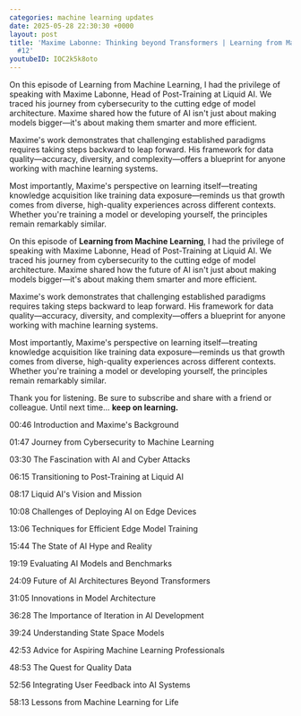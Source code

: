 ```yaml
---
categories: machine learning updates
date: 2025-05-28 22:30:30 +0000
layout: post
title: 'Maxime Labonne: Thinking beyond Transformers | Learning from Machine Learning
  #12'
youtubeID: IOC2k5k8oto
---
```

On this episode of Learning from Machine Learning, I had the privilege of speaking with Maxime Labonne, Head of Post-Training at Liquid AI. We traced his journey from cybersecurity to the cutting edge of model architecture. Maxime shared how the future of AI isn't just about making models bigger—it's about making them smarter and more efficient.

Maxime's work demonstrates that challenging established paradigms requires taking steps backward to leap forward. His framework for data quality—accuracy, diversity, and complexity—offers a blueprint for anyone working with machine learning systems.

Most importantly, Maxime's perspective on learning itself—treating knowledge acquisition like training data exposure—reminds us that growth comes from diverse, high-quality experiences across different contexts. Whether you're training a model or developing yourself, the principles remain remarkably similar.

<p>On this episode of <strong>Learning from Machine Learning</strong>, I had the privilege of speaking with Maxime Labonne, Head of Post-Training at Liquid AI. We traced his journey from cybersecurity to the cutting edge of model architecture. Maxime shared how the future of AI isn't just about making models bigger—it's about making them smarter and more efficient.</p><p>Maxime's work demonstrates that challenging established paradigms requires taking steps backward to leap forward. His framework for data quality—accuracy, diversity, and complexity—offers a blueprint for anyone working with machine learning systems.</p><p>Most importantly, Maxime's perspective on learning itself—treating knowledge acquisition like training data exposure—reminds us that growth comes from diverse, high-quality experiences across different contexts. Whether you're training a model or developing yourself, the principles remain remarkably similar.</p><p>Thank you for listening. Be sure to subscribe and share with a friend or colleague. Until next time... <strong>keep on learning.</strong></p><p></p><p>00:46 Introduction and Maxime's Background</p><p>01:47 Journey from Cybersecurity to Machine Learning</p><p>03:30 The Fascination with AI and Cyber Attacks</p><p>06:15 Transitioning to Post-Training at Liquid AI</p><p>08:17 Liquid AI's Vision and Mission</p><p>10:08 Challenges of Deploying AI on Edge Devices</p><p>13:06 Techniques for Efficient Edge Model Training</p><p>15:44 The State of AI Hype and Reality</p><p>19:19 Evaluating AI Models and Benchmarks</p><p>24:09 Future of AI Architectures Beyond Transformers</p><p>31:05 Innovations in Model Architecture</p><p>36:28 The Importance of Iteration in AI Development</p><p>39:24 Understanding State Space Models</p><p>42:53 Advice for Aspiring Machine Learning Professionals</p><p>48:53 The Quest for Quality Data</p><p>52:56 Integrating User Feedback into AI Systems</p><p>58:13 Lessons from Machine Learning for Life</p>
